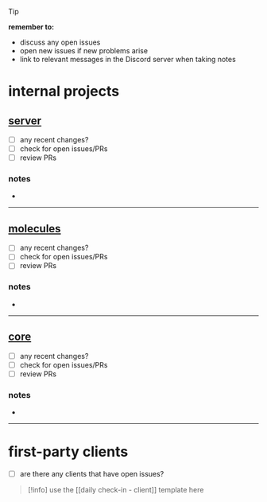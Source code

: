 > [!tip]
> **remember to:**
> - discuss any open issues
> - open new issues if new problems arise
> - link to relevant messages in the Discord server when taking notes
# internal projects
## [server](https://github.com/StardustXR/server)
- [ ] any recent changes?
- [ ] check for open issues/PRs
- [ ] review PRs
### notes
- 

---
## [molecules](https://github.com/StardustXR/molecules)
- [ ] any recent changes?
- [ ] check for open issues/PRs
- [ ] review PRs
### notes
- 

---
## [core](https://github.com/StardustXR/core)
- [ ] any recent changes?
- [ ] check for open issues/PRs
- [ ] review PRs
### notes
- 

---
# first-party clients
- [ ] are there any clients that have open issues?

> [!info]
> use the [[daily check-in - client]] template here
